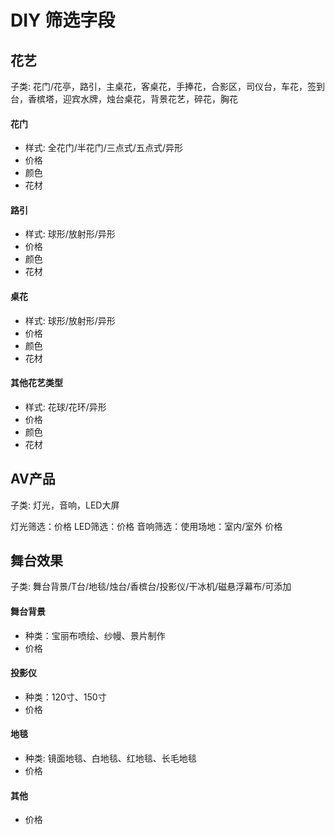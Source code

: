 # DIY 筛选字段


## 花艺

子类: 花门/花亭，路引，主桌花，客桌花，手捧花，合影区，司仪台，车花，签到台，香槟塔，迎宾水牌，烛台桌花，背景花艺，碎花，胸花
 
#### 花门

- 样式: 全花门/半花门/三点式/五点式/异形
- 价格
- 颜色
- 花材

#### 路引

- 样式: 球形/放射形/异形
- 价格
- 颜色
- 花材

#### 桌花

- 样式: 球形/放射形/异形
- 价格
- 颜色
- 花材

#### 其他花艺类型

- 样式: 花球/花环/异形
- 价格
- 颜色
- 花材

## AV产品

子类: 灯光，音响，LED大屏

灯光筛选：价格
LED筛选：价格
音响筛选：使用场地：室内/室外  价格

## 舞台效果

子类: 舞台背景/T台/地毯/烛台/香槟台/投影仪/干冰机/磁悬浮幕布/可添加

#### 舞台背景

- 种类：宝丽布喷绘、纱幔、景片制作
- 价格

#### 投影仪

- 种类：120寸、150寸
- 价格

#### 地毯

- 种类: 镜面地毯、白地毯、红地毯、长毛地毯
- 价格

#### 其他

- 价格
